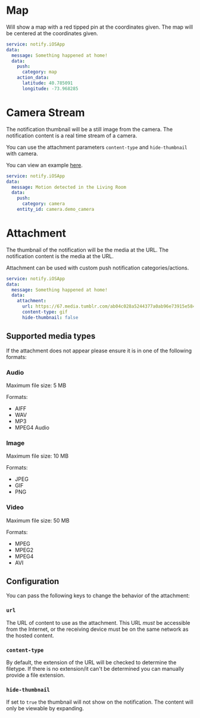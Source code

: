 # Map
Will show a map with a red tipped pin at the coordinates given.
The map will be centered at the coordinates given.

```yaml
service: notify.iOSApp
data:
  message: Something happened at home!
  data:
    push:
      category: map
    action_data:
      latitude: 40.785091
      longitude: -73.968285
```

# Camera Stream

The notification thumbnail will be a still image from the camera.
The notification content is a real time stream of a camera.

You can use the attachment parameters `content-type` and `hide-thumbnail` with camera.

You can view an example [here](https://www.youtube.com/watch?v=LmYwpxPKW0g).

```yaml
service: notify.iOSApp
data:
  message: Motion detected in the Living Room
  data:
    push:
      category: camera
    entity_id: camera.demo_camera
```

# Attachment

The thumbnail of the notification will be the media at the URL.
The notification content is the media at the URL.

Attachment can be used with custom push notification categories/actions.

```yaml
service: notify.iOSApp
data:
  message: Something happened at home!
  data:
    attachment:
      url: https://67.media.tumblr.com/ab04c028a5244377a0ab96e73915e584/tumblr_nfn3ztLjxk1tq4of6o1_400.gif
      content-type: gif
      hide-thumbnail: false
```

## Supported media types

If the attachment does not appear please ensure it is in one of the following formats:

### Audio

Maximum file size: 5 MB

Formats:
* AIFF
* WAV
* MP3
* MPEG4 Audio

### Image

Maximum file size: 10 MB

Formats:
* JPEG
* GIF
* PNG

### Video

Maximum file size: 50 MB

Formats:
* MPEG
* MPEG2
* MPEG4
* AVI

## Configuration
You can pass the following keys to change the behavior of the attachment:

### `url`
The URL of content to use as the attachment. This URL _must_ be accessible from the Internet, or the receiving device must be on the same network as the hosted content.

### `content-type`
By default, the extension of the URL will be checked to determine the filetype. If there is no extension/it can't be determined you can manually provide a file extension.

### `hide-thumbnail`
If set to `true` the thumbnail will not show on the notification. The content will only be viewable by expanding.